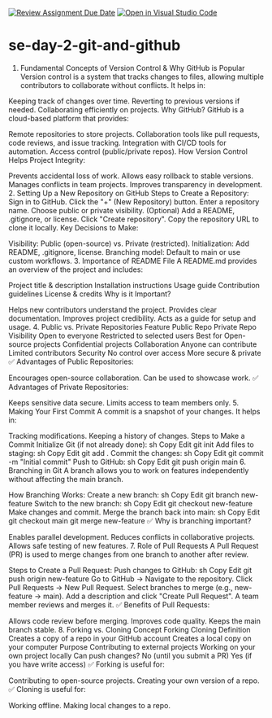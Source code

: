 [![Review Assignment Due Date](https://classroom.github.com/assets/deadline-readme-button-22041afd0340ce965d47ae6ef1cefeee28c7c493a6346c4f15d667ab976d596c.svg)](https://classroom.github.com/a/8wgCKhpZ)
[![Open in Visual Studio Code](https://classroom.github.com/assets/open-in-vscode-2e0aaae1b6195c2367325f4f02e2d04e9abb55f0b24a779b69b11b9e10269abc.svg)](https://classroom.github.com/online_ide?assignment_repo_id=18547551&assignment_repo_type=AssignmentRepo)
# se-day-2-git-and-github
1. Fundamental Concepts of Version Control & Why GitHub is Popular
Version control is a system that tracks changes to files, allowing multiple contributors to collaborate without conflicts. It helps in:

Keeping track of changes over time.
Reverting to previous versions if needed.
Collaborating efficiently on projects.
Why GitHub?
GitHub is a cloud-based platform that provides:

Remote repositories to store projects.
Collaboration tools like pull requests, code reviews, and issue tracking.
Integration with CI/CD tools for automation.
Access control (public/private repos).
How Version Control Helps Project Integrity:

Prevents accidental loss of work.
Allows easy rollback to stable versions.
Manages conflicts in team projects.
Improves transparency in development.
2. Setting Up a New Repository on GitHub
Steps to Create a Repository:
Sign in to GitHub.
Click the "+" (New Repository) button.
Enter a repository name.
Choose public or private visibility.
(Optional) Add a README, .gitignore, or license.
Click "Create repository".
Copy the repository URL to clone it locally.
Key Decisions to Make:

Visibility: Public (open-source) vs. Private (restricted).
Initialization: Add README, .gitignore, license.
Branching model: Default to main or use custom workflows.
3. Importance of README File
A README.md provides an overview of the project and includes:

Project title & description
Installation instructions
Usage guide
Contribution guidelines
License & credits
Why is it Important?

Helps new contributors understand the project.
Provides clear documentation.
Improves project credibility.
Acts as a guide for setup and usage.
4. Public vs. Private Repositories
Feature	Public Repo	Private Repo
Visibility	Open to everyone	Restricted to selected users
Best for	Open-source projects	Confidential projects
Collaboration	Anyone can contribute	Limited contributors
Security	No control over access	More secure & private
✅ Advantages of Public Repositories:

Encourages open-source collaboration.
Can be used to showcase work.
✅ Advantages of Private Repositories:

Keeps sensitive data secure.
Limits access to team members only.
5. Making Your First Commit
A commit is a snapshot of your changes. It helps in:

Tracking modifications.
Keeping a history of changes.
Steps to Make a Commit
Initialize Git (if not already done):
sh
Copy
Edit
git init
Add files to staging:
sh
Copy
Edit
git add .
Commit the changes:
sh
Copy
Edit
git commit -m "Initial commit"
Push to GitHub:
sh
Copy
Edit
git push origin main
6. Branching in Git
A branch allows you to work on features independently without affecting the main branch.

How Branching Works:
Create a new branch:
sh
Copy
Edit
git branch new-feature
Switch to the new branch:
sh
Copy
Edit
git checkout new-feature
Make changes and commit.
Merge the branch back into main:
sh
Copy
Edit
git checkout main
git merge new-feature
✅ Why is branching important?

Enables parallel development.
Reduces conflicts in collaborative projects.
Allows safe testing of new features.
7. Role of Pull Requests
A Pull Request (PR) is used to merge changes from one branch to another after review.

Steps to Create a Pull Request:
Push changes to GitHub:
sh
Copy
Edit
git push origin new-feature
Go to GitHub → Navigate to the repository.
Click Pull Requests → New Pull Request.
Select branches to merge (e.g., new-feature → main).
Add a description and click "Create Pull Request".
A team member reviews and merges it.
✅ Benefits of Pull Requests:

Allows code review before merging.
Improves code quality.
Keeps the main branch stable.
8. Forking vs. Cloning
Concept	Forking	Cloning
Definition	Creates a copy of a repo in your GitHub account	Creates a local copy on your computer
Purpose	Contributing to external projects	Working on your own project locally
Can push changes?	No (until you submit a PR)	Yes (if you have write access)
✅ Forking is useful for:

Contributing to open-source projects.
Creating your own version of a repo.
✅ Cloning is useful for:

Working offline.
Making local changes to a repo.
